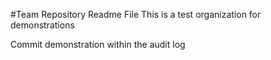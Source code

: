 #Team Repository Readme File
This is a test organization for demonstrations

Commit demonstration within the audit log
